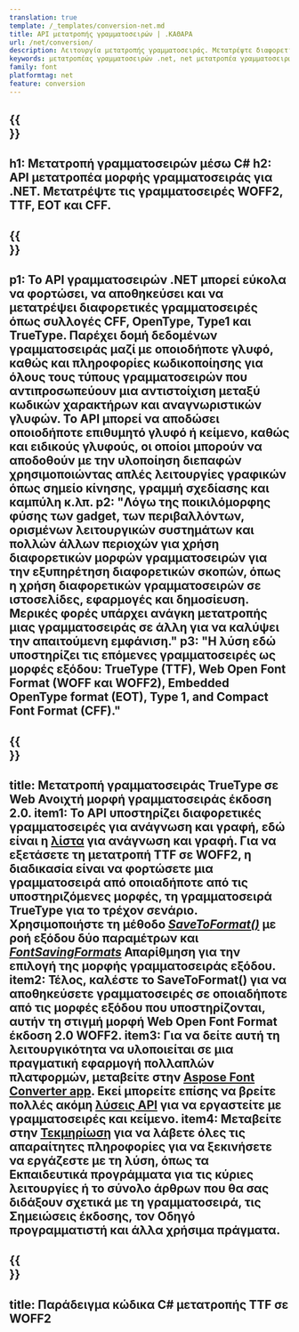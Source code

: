 ```yaml
---
translation: true
template: /_templates/conversion-net.md
title: API μετατροπής γραμματοσειρών | .ΚΑΘΑΡΑ
url: /net/conversion/
description: Λειτουργία μετατροπής γραμματοσειράς. Μετατρέψτε διαφορετικές γραμματοσειρές όπως CFF, EOT, WOFF, TTF και Type 1 με μερικές γραμμές κώδικα C# μέσω της βιβλιοθήκης .NET.
keywords: μετατροπέας γραμματοσειρών .net, net μετατροπέα γραμματοσειρών, κάλυψη γραμματοσειράς c#
family: font
platformtag: net
feature: conversion
---
```


{{<section banner>}}
---
h1: Μετατροπή γραμματοσειρών μέσω C#
h2: API μετατροπέα μορφής γραμματοσειράς για .NET. Μετατρέψτε τις γραμματοσειρές WOFF2, TTF, EOT και CFF.
---

{{<section overview>}}
---
p1: Το API γραμματοσειρών .NET μπορεί εύκολα να φορτώσει, να αποθηκεύσει και να μετατρέψει διαφορετικές γραμματοσειρές όπως συλλογές CFF, OpenType, Type1 και TrueType. Παρέχει δομή δεδομένων γραμματοσειράς μαζί με οποιοδήποτε γλυφό, καθώς και πληροφορίες κωδικοποίησης για όλους τους τύπους γραμματοσειρών που αντιπροσωπεύουν μια αντιστοίχιση μεταξύ κωδικών χαρακτήρων και αναγνωριστικών γλυφών. Το API μπορεί να αποδώσει οποιοδήποτε επιθυμητό γλυφό ή κείμενο, καθώς και ειδικούς γλυφούς, οι οποίοι μπορούν να αποδοθούν με την υλοποίηση διεπαφών χρησιμοποιώντας απλές λειτουργίες γραφικών όπως σημείο κίνησης, γραμμή σχεδίασης και καμπύλη κ.λπ.
p2: "Λόγω της ποικιλόμορφης φύσης των gadget, των περιβαλλόντων, ορισμένων λειτουργικών συστημάτων και πολλών άλλων περιοχών για χρήση διαφορετικών μορφών γραμματοσειρών για την εξυπηρέτηση διαφορετικών σκοπών, όπως η χρήση διαφορετικών γραμματοσειρών σε ιστοσελίδες, εφαρμογές και δημοσίευση. Μερικές φορές υπάρχει ανάγκη μετατροπής μιας γραμματοσειράς σε άλλη για να καλύψει την απαιτούμενη εμφάνιση."
p3: "Η λύση εδώ υποστηρίζει τις επόμενες γραμματοσειρές ως μορφές εξόδου: TrueType (TTF), Web Open Font Format (WOFF και WOFF2), Embedded OpenType format (EOT), Type 1, and Compact Font Format (CFF)."
---

{{<section feature1>}}
---
title: Μετατροπή γραμματοσειράς TrueType σε Web Ανοιχτή μορφή γραμματοσειράς έκδοση 2.0.
item1: Το API υποστηρίζει διαφορετικές γραμματοσειρές για ανάγνωση και γραφή, εδώ είναι η [λίστα](https://docs.aspose.com/font/net/convert/#formats-supported-for-reading-andor-writing) για ανάγνωση και γραφή. Για να εξετάσετε τη μετατροπή TTF σε WOFF2, η διαδικασία είναι να φορτώσετε μια γραμματοσειρά από οποιαδήποτε από τις υποστηριζόμενες μορφές, τη γραμματοσειρά TrueType για το τρέχον σενάριο. Χρησιμοποιήστε τη μέθοδο [*SaveToFormat()*](https://reference.aspose.com/font/net/aspose.font/font/savetoformat/) με ροή εξόδου δύο παραμέτρων και [*FontSavingFormats*](https://reference.aspose.com/font/net/aspose.font/fontsavingformats/) Απαρίθμηση για την επιλογή της μορφής γραμματοσειράς εξόδου.
item2: Τέλος, καλέστε το SaveToFormat() για να αποθηκεύσετε γραμματοσειρές σε οποιαδήποτε από τις μορφές εξόδου που υποστηρίζονται, αυτήν τη στιγμή μορφή Web Open Font Format έκδοση 2.0 WOFF2.
item3: Για να δείτε αυτή τη λειτουργικότητα να υλοποιείται σε μια πραγματική εφαρμογή πολλαπλών πλατφορμών, μεταβείτε στην [Aspose Font Converter app](https://products.aspose.app/font/conversion). Εκεί μπορείτε επίσης να βρείτε πολλές ακόμη [λύσεις API](https://products.aspose.app/font/applications) για να εργαστείτε με γραμματοσειρές και κείμενο.
item4: Μεταβείτε στην [Τεκμηρίωση](https://docs.aspose.com/font/net/) για να λάβετε όλες τις απαραίτητες πληροφορίες για να ξεκινήσετε να εργάζεστε με τη λύση, όπως τα Εκπαιδευτικά προγράμματα για τις κύριες λειτουργίες ή το σύνολο άρθρων που θα σας διδάξουν σχετικά με τη γραμματοσειρά, τις Σημειώσεις έκδοσης, τον Οδηγό προγραμματιστή και άλλα χρήσιμα πράγματα.
---

{{<section codeexample>}}
---
title: Παράδειγμα κώδικα C# μετατροπής TTF σε WOFF2
---
